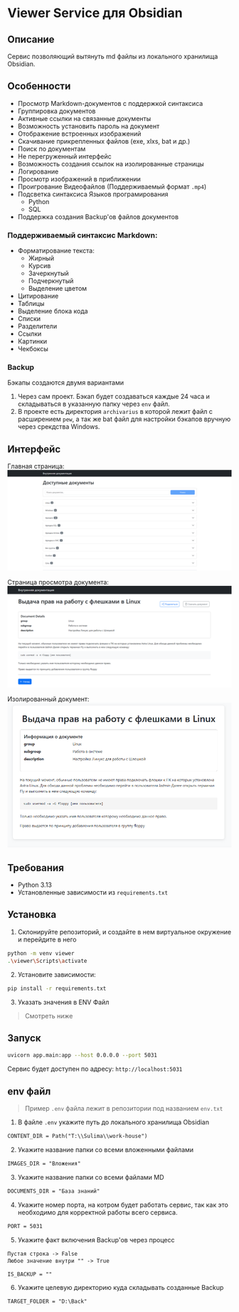 # Viewer Service для Obsidian

## Описание

Сервис позволяющий вытянуть md файлы из локального хранилища Obsidian.

## Особенности

- Просмотр Markdown-документов с поддержкой синтаксиса
- Группировка документов
- Активные ссылки на связанные документы
- Возможность установить пароль на документ
- Отображение встроенных изображений
- Скачивание прикрепленных файлов (exe, xlxs, bat и др.)
- Поиск по документам
- Не перегруженный интерфейс
- Возможность создания ссылок на изолированные страницы
- Логирование
- Просмотр изображений в приближении
- Проигрование Видеофайлов (Поддерживаемый формат `.mp4`)
- Подсветка синтаксиса Языков програмирования
    - Python
    - SQL
- Поддержка создания Backup'ов файлов документов

### Поддерживаемый синтаксис Markdown:
- Форматирование текста:
    - Жирный
    - Курсив
    - Зачеркнутый
    - Подчеркнутый
    - Выделение цветом
- Цитирование
- Таблицы
- Выделение блока кода
- Списки
- Разделители
- Ссылки
- Картинки
- Чекбоксы

### Backup
Бэкапы создаются двумя вариантами

1. Через сам проект. Бэкап будет создаваться каждые 24 часа и складываться в указанную папку через `env` файл.
2. В проекте есть директория `archivarius` в которой лежит файл с расширением `pew`, а так же bat файл для настройки бэкапов вручную через срекдства Windows.

## Интерфейс
Главная страница:
![](image/gl_page.png)

Страница просмотра документа:
![](image/pr_page.png)

Изолированный документ:
![](image/isol.png)

## Требования

- Python 3.13
- Установленные зависимости из `requirements.txt`

## Установка

1. Склонируйте репозиторий, и создайте в нем виртуальное окружение и перейдите в него
```bash
python -m venv viewer
.\viewer\Scripts\activate
```

2. Установите зависимости:
```bash
pip install -r requirements.txt
```

3. Указать значения в ENV Файл
> Смотреть ниже

## Запуск

``` bash
uvicorn app.main:app --host 0.0.0.0 --port 5031
```

Сервис будет доступен по адресу: `http://localhost:5031`

## env файл

> Пример `.env` файла лежит в репозитории под названием `env.txt`

1. В файле `.env` укажите путь до локального хранилища Obsidian 
```txt
CONTENT_DIR = Path("T:\\Sulima\\work-house")
```
2. Укажите название папки со всеми вложенными файлами
```txt
IMAGES_DIR = "Вложения"
```
3. Укажите название папки со всеми файлами MD
```txt
DOCUMENTS_DIR = "База знаний"
```
4. Укажите номер порта, на котром будет работать сервис, так как это необходимо для корректной работы всего сервиса.
```txt
PORT = 5031
```
5. Укажите факт включения Backup'ов через процесс
```
Пустая строка -> False
Любое значение внутри "" -> True
```
```txt
IS_BACKUP = ""
```
6. Укажите целевую директорию куда складывать созданные Backup
```txt
TARGET_FOLDER = "D:\Back"
```